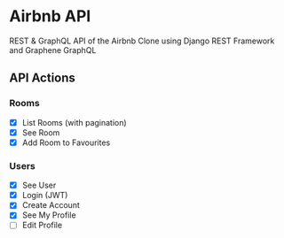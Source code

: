 # Airbnb API

REST & GraphQL API of the Airbnb Clone using Django REST Framework and Graphene GraphQL

## API Actions

### Rooms

-   [x] List Rooms (with pagination)
-   [x] See Room
-   [x] Add Room to Favourites

### Users

-   [x] See User
-   [x] Login (JWT)
-   [x] Create Account
-   [x] See My Profile
-   [ ] Edit Profile
